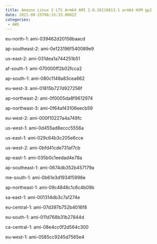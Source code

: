 ```yaml
---
title: Amazon Linux 2 LTS Arm64 AMI 2.0.20210813.1 arm64 HVM gp2
date: 2021-08-25T06:33:33.000ZZ
categories:
 - AWS
---
```


eu-north-1: ami-039462d20158baacd

ap-southeast-2: ami-0e123196f540089e9

us-east-2: ami-031dea1a744251b51

af-south-1: ami-070000ff2b02fcca2

ap-south-1: ami-080c1148a83cea662

eu-west-3: ami-01815b727d927256f

ap-northeast-2: ami-0f0005da8f9612974

ap-northeast-3: ami-0f64af43106eecb59

eu-west-2: ami-000f10227a4a749fc

us-west-1: ami-0d455ad8eccc5556a

us-east-1: ami-029c64b3c205e6cce

us-west-2: ami-0bfd41cde731af7cb

ap-east-1: ami-035b0c1eedad4e78a

ap-southeast-1: ami-0674db352b457179a

me-south-1: ami-0b61e3d1934f5996e

ap-northeast-1: ami-09c4848c1c6c4b09b

sa-east-1: ami-001314db3c7a1274e

eu-central-1: ami-07d397b752b4016f8

eu-south-1: ami-011d768b31b27844d

ca-central-1: ami-08e4cc0f2d564c300

eu-west-1: ami-0585cc9245d7565e4

